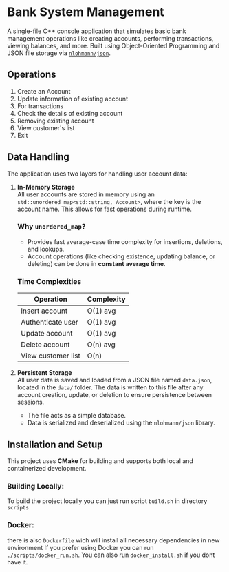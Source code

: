 # Bank System Management

A single-file C++ console application that simulates basic bank management operations like creating accounts, performing transactions, viewing balances, and more. Built using Object-Oriented Programming and JSON file storage via [`nlohmann/json`](https://github.com/nlohmann/json).

## Operations

1. Create an Account
2. Update information of existing account
3. For transactions
4. Check the details of existing account
5. Removing existing account
6. View customer's list
7. Exit

## Data Handling

The application uses two layers for handling user account data:

1. **In-Memory Storage**  
   All user accounts are stored in memory using an `std::unordered_map<std::string, Account>`, where the key is the account name. This allows for fast operations during runtime.

   ### Why `unordered_map`?

   - Provides fast average-case time complexity for insertions, deletions, and lookups.
   - Account operations (like checking existence, updating balance, or deleting) can be done in **constant average time**.

   ### Time Complexities

   | Operation         | Complexity |
   |------------------|------------|
   | Insert account    | O(1) avg   |
   | Authenticate user | O(1) avg   |
   | Update account    | O(1) avg   |
   | Delete account    | O(n) avg   |
   | View customer list| O(n)       |

3. **Persistent Storage**  
   All user data is saved and loaded from a JSON file named `data.json`, located in the `data/` folder. The data is written to this file after any account creation, update, or deletion to ensure persistence between sessions.

   - The file acts as a simple database.
   - Data is serialized and deserialized using the `nlohmann/json` library.

## Installation and Setup

This project uses **CMake** for building and supports both local and containerized development.

### Building Locally:

To build the project locally you can just run script `build.sh` in directory `scripts` 
   
### Docker:
there is also `Dockerfile` wich will install all necessary dependencies in new environment 
If you prefer using Docker you can run `./scripts/docker_run.sh`. You can also run `docker_install.sh` if you dont have it.


